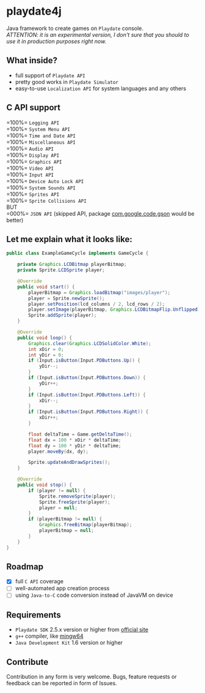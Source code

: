 # playdate4j
Java framework to create games on `Playdate` console. \
*ATTENTION: it is an experimental version, I don't sure that you should to use it in production purposes right now.*

## What inside?
- full support of `Playdate API`
- pretty good works in `Playdate Simulator`
- easy-to-use `Localization API` for system languages and any others

## C API support
=100%= `Logging API` \
=100%= `System Menu API` \
=100%= `Time and Date API` \
=100%= `Miscellaneous API` \
=100%= `Audio API` \
=100%= `Display API` \
=100%= `Graphics API` \
=100%= `Video API` \
=100%= `Input API` \
=100%= `Device Auto Lock API` \
=100%= `System Sounds API` \
=100%= `Sprites API` \
=100%= `Sprite Collisions API` \
BUT \
=000%= `JSON API` (skipped API, package [com.google.code.gson](https://github.com/google/gson) would be better)

## Let me explain what it looks like:
```java
public class ExampleGameCycle implements GameCycle {

    private Graphics.LCDBitmap playerBitmap;
    private Sprite.LCDSprite player;

    @Override
    public void start() {
        playerBitmap = Graphics.loadBitmap("images/player");
        player = Sprite.newSprite();
        player.setPosition(lcd_columns / 2, lcd_rows / 2);
        player.setImage(playerBitmap, Graphics.LCDBitmapFlip.Unflipped);
        Sprite.addSprite(player);
    }

    @Override
    public void loop() {
        Graphics.clear(Graphics.LCDSolidColor.White);
        int xDir = 0;
        int yDir = 0;
        if (Input.isButton(Input.PDButtons.Up)) {
            yDir--;
        }
        if (Input.isButton(Input.PDButtons.Down)) {
            yDir++;
        }
        if (Input.isButton(Input.PDButtons.Left)) {
            xDir--;
        }
        if (Input.isButton(Input.PDButtons.Right)) {
            xDir++;
        }

        float deltaTime = Game.getDeltaTime();
        float dx = 100 * xDir * deltaTime;
        float dy = 100 * yDir * deltaTime;
        player.moveBy(dx, dy);

        Sprite.updateAndDrawSprites();
    }

    @Override
    public void stop() {
        if (player != null) {
            Sprite.removeSprite(player);
            Sprite.freeSprite(player);
            player = null;
        }
        if (playerBitmap != null) {
            Graphics.freeBitmap(playerBitmap);
            playerBitmap = null;
        }
    }
}
```

## Roadmap
- [X] full `C API` coverage
- [ ] well-automated app creation process
- [ ] using `Java-to-C` code conversion instead of JavaVM on device

## Requirements
- `Playdate SDK` 2.5.x version or higher from [official site](https://play.date/dev/)
- `g++` compiler, like [mingw64](https://github.com/niXman/mingw-builds-binaries/releases)
- `Java Development Kit` 1.6 version or higher

## Contribute
Contribution in any form is very welcome. Bugs, feature requests or feedback can be reported in form of Issues.
